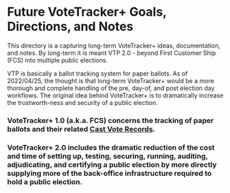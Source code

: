 # Future VoteTracker+ Goals, Directions, and Notes

This directory is a capturing long-term VoteTracker+ ideas, documentation, and notes.  By long-term it is meant VTP 2.0 - beyond First Customer Ship (FCS) into multiple public elections.

VTP is basically a ballot tracking system for paper ballots.  As of 2022/04/25, the thought is that long-term VoteTracker+ would be a more thorough and complete handling of the pre, day-of, and post election day workflows.  The original idea behind VoteTracker+ is to dramatically increase the trustworth-ness and security of a public election.

### VoteTracker+ 1.0 (a.k.a. FCS) concerns the tracking of paper ballots and their related [Cast Vote Records](https://pages.nist.gov/ElectionGlossary/#cast-vote-record).

### VoteTracker+ 2.0 includes the dramatic reduction of the cost and time of setting up, testing, securing, running, auditing, adjudicating, and certifying a public election by more directly supplying more of the back-office infrastructure required to hold a public election.
